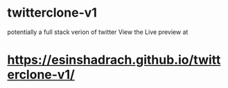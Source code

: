 # twitterclone-v1
potentially a full stack verion of twitter
View the Live preview at
# https://esinshadrach.github.io/twitterclone-v1/
